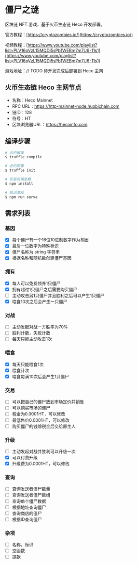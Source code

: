 # 僵尸之谜

区块链 NFT 游戏，基于火币生态链 Heco 开发部署。

官方教程：[https://cryptozombies.io/](https://cryptozombies.io/)

视频教程：[https://www.youtube.com/playlist?list=PLV16oVzL15MQDi5sPb1WEBm7m7U6-11s1](https://www.youtube.com/playlist?list=PLV16oVzL15MQDi5sPb1WEBm7m7U6-11s1)

游戏地址：// TODO 待开发完成后部署到 Heco 主网

## 火币生态链 Heco 主网节点

- 名称：Heco Mainnet
- RPC URL：https://http-mainnet-node.huobichain.com
- 链ID：128
- 符号：HT
- 区块浏览器URL：https://hecoinfo.com

## 编译步骤

```sh
# 合约编译
$ truffle compile

# 合约部署
$ truffle init

# 安装前端依赖
$ npm install

# 启动游戏
$ npm run serve
```

## 需求列表

### 基因

- [x] 每个僵尸有一个16位10进制数字作为基因
- [x] 最后一位数字为特殊标识
- [x] 僵尸名称为 string 字符串
- [x] 根据名称和随机数创建僵尸基因

### 拥有

- [x] 每人可以免费领养1只僵尸
- [x] 拥有超过1只僵尸之后需要购买僵尸
- [ ] 主动攻击另1只僵尸并且胜利之后可以产生1只僵尸
- [x] 喂食10次之后会产生一只僵尸

### 对战

- [ ] 主动发起对战一方胜率为70%
- [ ] 胜利计数，失败计数
- [ ] 每天只能主动攻击1次

### 喂食

- [x] 每天只能喂食1次
- [x] 喂食计次
- [x] 喂食每满10次后会产生1只僵尸

### 交易

- [ ] 可以把自己的僵尸放到市场定价并销售
- [ ] 可以购买市场的僵尸
- [ ] 税金为0.0001HT，可以修改
- [ ] 最低售价0.0001HT，可以修改
- [ ] 购买僵尸的钱除税金后交给原主人

### 升级

- [ ] 主动发起对战并胜利可以升级一次
- [x] 可以付费升级
- [x] 升级费为0.0001HT，可以修改

### 查询

- [ ] 查询发送者僵尸数量
- [ ] 查询发送者僵尸数组
- [ ] 查询单个僵尸数据
- [ ] 根据地址查询僵尸
- [ ] 查询商店的僵尸
- [ ] 根据ID查询僵尸

### 杂项

- [ ] 名称，标识
- [ ] 空函数
- [ ] 提款